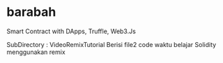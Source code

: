 # barabah

Smart Contract with  DApps, Truffle, Web3.Js

SubDirectory : VideoRemixTutorial
    Berisi file2 code waktu belajar Solidity menggunakan remix

